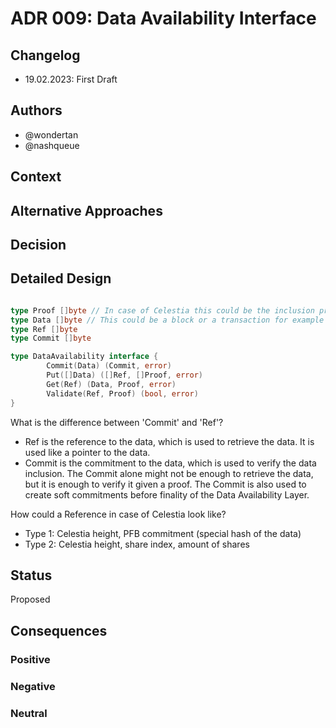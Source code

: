 # ADR 009: Data Availability Interface

## Changelog

- 19.02.2023: First Draft

## Authors

- @wondertan
- @nashqueue

## Context

## Alternative Approaches

## Decision

## Detailed Design

```go

type Proof []byte // In case of Celestia this could be the inclusion proof to the blob 
type Data []byte // This could be a block or a transaction for example
type Ref []byte
type Commit []byte

type DataAvailability interface {
		Commit(Data) (Commit, error)
		Put([]Data) ([]Ref, []Proof, error)
		Get(Ref) (Data, Proof, error)
		Validate(Ref, Proof) (bool, error)
}

```

What is the difference between 'Commit' and 'Ref'?

- Ref is the reference to the data, which is used to retrieve the data. It is used like a pointer to the data.
- Commit is the commitment to the data, which is used to verify the data inclusion. The Commit alone might not be enough to retrieve the data, but it is enough to verify it given a proof. The Commit is also used to create soft commitments before finality of the Data Availability Layer.

How could a Reference in case of Celestia look like?

- Type 1: Celestia height, PFB commitment (special hash of the data)
- Type 2: Celestia height, share index, amount of shares

## Status

Proposed

## Consequences

### Positive

### Negative

### Neutral
